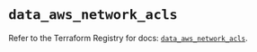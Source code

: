 # `data_aws_network_acls`

Refer to the Terraform Registry for docs: [`data_aws_network_acls`](https://registry.terraform.io/providers/hashicorp/aws/6.4.0/docs/data-sources/network_acls).
